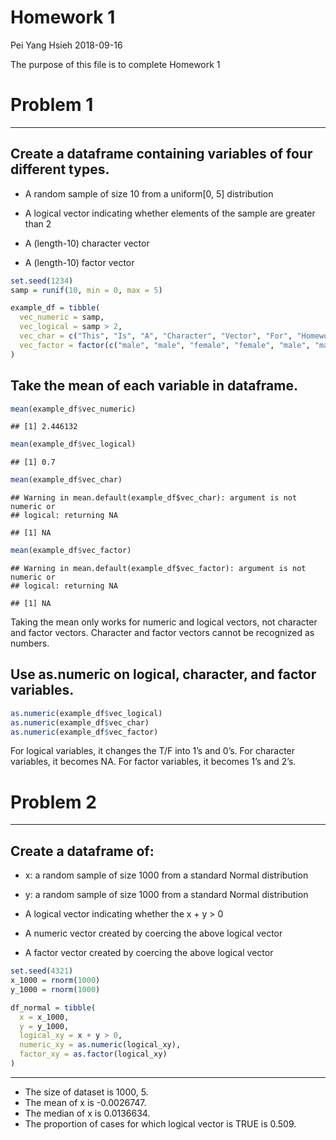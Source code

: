 Homework 1
================
Pei Yang Hsieh
2018-09-16

The purpose of this file is to complete Homework 1

# Problem 1

-----

## Create a dataframe containing variables of four different types.

  - A random sample of size 10 from a uniform\[0, 5\] distribution

  - A logical vector indicating whether elements of the sample are
    greater than 2

  - A (length-10) character vector

  - A (length-10) factor vector

<!-- end list -->

``` r
set.seed(1234)
samp = runif(10, min = 0, max = 5)

example_df = tibble(
  vec_numeric = samp,
  vec_logical = samp > 2,
  vec_char = c("This", "Is", "A", "Character", "Vector", "For", "Homework", "One", "Data", "Science"),
  vec_factor = factor(c("male", "male", "female", "female", "male", "male", "female", "female", "male", "male"))
)
```

## Take the mean of each variable in dataframe.

``` r
mean(example_df$vec_numeric)
```

    ## [1] 2.446132

``` r
mean(example_df$vec_logical)
```

    ## [1] 0.7

``` r
mean(example_df$vec_char)
```

    ## Warning in mean.default(example_df$vec_char): argument is not numeric or
    ## logical: returning NA

    ## [1] NA

``` r
mean(example_df$vec_factor)
```

    ## Warning in mean.default(example_df$vec_factor): argument is not numeric or
    ## logical: returning NA

    ## [1] NA

Taking the mean only works for numeric and logical vectors, not
character and factor vectors. Character and factor vectors cannot be
recognized as numbers.

## Use as.numeric on logical, character, and factor variables.

``` r
as.numeric(example_df$vec_logical)
as.numeric(example_df$vec_char)
as.numeric(example_df$vec_factor)
```

For logical variables, it changes the T/F into 1’s and 0’s. For
character variables, it becomes NA. For factor variables, it becomes 1’s
and 2’s.

# Problem 2

-----

## Create a dataframe of:

  - x: a random sample of size 1000 from a standard Normal distribution

  - y: a random sample of size 1000 from a standard Normal distribution

  - A logical vector indicating whether the x + y \> 0

  - A numeric vector created by coercing the above logical vector

  - A factor vector created by coercing the above logical vector

<!-- end list -->

``` r
set.seed(4321)
x_1000 = rnorm(1000)
y_1000 = rnorm(1000)

df_normal = tibble(
  x = x_1000,
  y = y_1000,
  logical_xy = x + y > 0,
  numeric_xy = as.numeric(logical_xy),
  factor_xy = as.factor(logical_xy)
)
```

-----

  - The size of dataset is 1000, 5.
  - The mean of x is -0.0026747.
  - The median of x is 0.0136634.
  - The proportion of cases for which logical vector is TRUE is 0.509.
